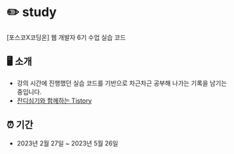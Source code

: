 # ✏️ study 
[포스코X코딩온] 웹 개발자 6기 수업 실습 코드

## 🖥️ 소개 
* 강의 시간에 진행했던 실습 코드를 기반으로 차근차근 공부해 나가는 기록을 남기는 중입니다.
* [잔디심기와 함께하는 Tistory](https://miunoribird.tistory.com/)

## ⏰ 기간
* 2023년 2월 27일 ~ 2023년 5월 26일

